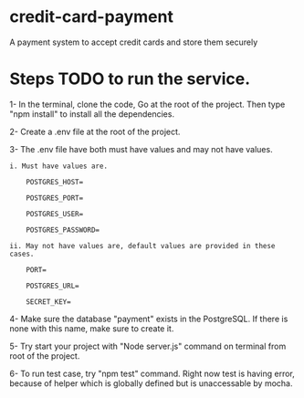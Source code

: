 # credit-card-payment
A payment system to accept credit cards and store them securely

# Steps TODO to run the service.

1- In the terminal, clone the code, Go at the root of the project. Then type "npm install" to install all the dependencies.

2- Create a .env file at the root of the project.

3- The .env file have both must have values and may not have values.

    i. Must have values are.

        POSTGRES_HOST=

        POSTGRES_PORT=

        POSTGRES_USER=

        POSTGRES_PASSWORD=

    ii. May not have values are, default values are provided in these cases.

        PORT=

        POSTGRES_URL=

        SECRET_KEY=

4- Make sure the database "payment" exists in the PostgreSQL. If there is none with this name, make sure to create it.

5- Try start your project with "Node server.js" command on terminal from root of the project.

6- To run test case, try "npm test" command. Right now test is having error, because of helper which is globally defined but is unaccessable by mocha.
